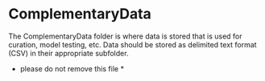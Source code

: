 # ComplementaryData
The ComplementaryData folder is where data is stored that is used for curation, model testing, etc. Data should be stored as delimited text format (CSV) in their appropriate subfolder.

* please do not remove this file *